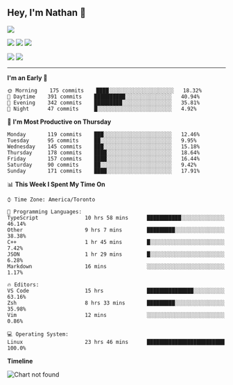 ## Hey, I'm Nathan 👋

![](https://visitor-badge.laobi.icu/badge?page_id=nathan13888.visiter.badge)

[![](https://img.shields.io/badge/OS-Ubuntu-blue?style=flat-square&logo=ubuntu&logoColor=white)](https://en.wikipedia.org/wiki/Linux)
[![](https://img.shields.io/badge/Editor-VSCodeInsiders-blue?style=flat-square&logo=visual-studio-code&logoColor=white)](https://code.visualstudio.com/)
[![](https://img.shields.io/badge/Editor-Neovim-blue?style=flat-square&logo=vim&logoColor=white)](https://github.com/neovim/neovim)

![](https://github-readme-stats.vercel.app/api?username=Nathan13888&show_icons=true&theme=dracula&hide=stars&count_private=true)
![](https://github-readme-stats.vercel.app/api/top-langs/?username=Nathan13888&theme=dracula)

---

<!--START_SECTION:waka-->
**I'm an Early 🐤** 

```text
🌞 Morning    175 commits    ████░░░░░░░░░░░░░░░░░░░░░   18.32% 
🌆 Daytime    391 commits    ██████████░░░░░░░░░░░░░░░   40.94% 
🌃 Evening    342 commits    █████████░░░░░░░░░░░░░░░░   35.81% 
🌙 Night      47 commits     █░░░░░░░░░░░░░░░░░░░░░░░░   4.92%

```
📅 **I'm Most Productive on Thursday** 

```text
Monday       119 commits    ███░░░░░░░░░░░░░░░░░░░░░░   12.46% 
Tuesday      95 commits     ██░░░░░░░░░░░░░░░░░░░░░░░   9.95% 
Wednesday    145 commits    ███░░░░░░░░░░░░░░░░░░░░░░   15.18% 
Thursday     178 commits    ████░░░░░░░░░░░░░░░░░░░░░   18.64% 
Friday       157 commits    ████░░░░░░░░░░░░░░░░░░░░░   16.44% 
Saturday     90 commits     ██░░░░░░░░░░░░░░░░░░░░░░░   9.42% 
Sunday       171 commits    ████░░░░░░░░░░░░░░░░░░░░░   17.91%

```


📊 **This Week I Spent My Time On** 

```text
⌚︎ Time Zone: America/Toronto

💬 Programming Languages: 
TypeScript               10 hrs 58 mins      ███████████░░░░░░░░░░░░░░   46.14% 
Other                    9 hrs 7 mins        █████████░░░░░░░░░░░░░░░░   38.38% 
C++                      1 hr 45 mins        █░░░░░░░░░░░░░░░░░░░░░░░░   7.42% 
JSON                     1 hr 29 mins        █░░░░░░░░░░░░░░░░░░░░░░░░   6.28% 
Markdown                 16 mins             ░░░░░░░░░░░░░░░░░░░░░░░░░   1.17%

🔥 Editors: 
VS Code                  15 hrs              ███████████████░░░░░░░░░░   63.16% 
Zsh                      8 hrs 33 mins       █████████░░░░░░░░░░░░░░░░   35.98% 
Vim                      12 mins             ░░░░░░░░░░░░░░░░░░░░░░░░░   0.86%

💻 Operating System: 
Linux                    23 hrs 46 mins      █████████████████████████   100.0%

```

**Timeline**

![Chart not found](https://github.com/Nathan13888/Nathan13888/blob/master/charts/bar_graph.png) 


<!--END_SECTION:waka-->
